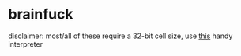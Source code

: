 # brainfuck

disclaimer: most/all of these require a 32-bit cell size, use [this](https://copy.sh/brainfuck) handy interpreter
